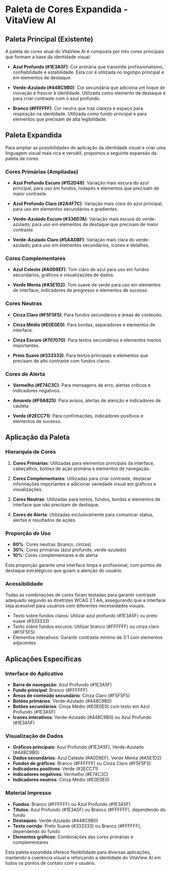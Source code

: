 # Paleta de Cores Expandida - VitaView AI

## Paleta Principal (Existente)

A paleta de cores atual do VitaView AI é composta por três cores principais que formam a base da identidade visual:

- **Azul Profundo (#1E3A5F)**: Cor primária que transmite profissionalismo, confiabilidade e estabilidade. Esta cor é utilizada no logotipo principal e em elementos de destaque.

- **Verde-Azulado (#448C9B0)**: Cor secundária que adiciona um toque de inovação e frescor à identidade. Utilizada como elemento de destaque e para criar contraste com o azul profundo.

- **Branco (#FFFFFF)**: Cor neutra que traz clareza e espaço para respiração na identidade. Utilizada como fundo principal e para elementos que precisam de alta legibilidade.

## Paleta Expandida

Para ampliar as possibilidades de aplicação da identidade visual e criar uma linguagem visual mais rica e versátil, propomos a seguinte expansão da paleta de cores:

### Cores Primárias (Ampliadas)

- **Azul Profundo Escuro (#152D48)**: Variação mais escura do azul principal, para uso em fundos, rodapés e elementos que precisam de maior contraste.

- **Azul Profundo Claro (#2A4F7C)**: Variação mais clara do azul principal, para uso em elementos secundários e gradientes.

- **Verde-Azulado Escuro (#336D7A)**: Variação mais escura do verde-azulado, para uso em elementos de destaque que precisam de maior contraste.

- **Verde-Azulado Claro (#5AADBF)**: Variação mais clara do verde-azulado, para uso em elementos secundários, ícones e detalhes.

### Cores Complementares

- **Azul Celeste (#A0D8EF)**: Tom claro de azul para uso em fundos secundários, gráficos e visualizações de dados.

- **Verde Menta (#A5E1D2)**: Tom suave de verde para uso em elementos de interface, indicadores de progresso e elementos de sucesso.

### Cores Neutras

- **Cinza Claro (#F5F5F5)**: Para fundos secundários e áreas de conteúdo.

- **Cinza Médio (#E0E0E0)**: Para bordas, separadores e elementos de interface.

- **Cinza Escuro (#707070)**: Para textos secundários e elementos menos importantes.

- **Preto Suave (#333333)**: Para textos principais e elementos que precisam de alto contraste com fundos claros.

### Cores de Alerta

- **Vermelho (#E74C3C)**: Para mensagens de erro, alertas críticos e indicadores negativos.

- **Amarelo (#F9A825)**: Para avisos, alertas de atenção e indicadores de cautela.

- **Verde (#2ECC71)**: Para confirmações, indicadores positivos e elementos de sucesso.

## Aplicação da Paleta

### Hierarquia de Cores

1. **Cores Primárias**: Utilizadas para elementos principais da interface, cabeçalhos, botões de ação primária e elementos de navegação.

2. **Cores Complementares**: Utilizadas para criar contraste, destacar informações importantes e adicionar variedade visual em gráficos e visualizações.

3. **Cores Neutras**: Utilizadas para textos, fundos, bordas e elementos de interface que não precisam de destaque.

4. **Cores de Alerta**: Utilizadas exclusivamente para comunicar status, alertas e resultados de ações.

### Proporção de Uso

- **60%**: Cores neutras (branco, cinzas)
- **30%**: Cores primárias (azul profundo, verde-azulado)
- **10%**: Cores complementares e de alerta

Esta proporção garante uma interface limpa e profissional, com pontos de destaque estratégicos que guiam a atenção do usuário.

### Acessibilidade

Todas as combinações de cores foram testadas para garantir contraste adequado segundo as diretrizes WCAG 2.1 AA, assegurando que a interface seja acessível para usuários com diferentes necessidades visuais.

- Texto sobre fundos claros: Utilizar azul profundo (#1E3A5F) ou preto suave (#333333)
- Texto sobre fundos escuros: Utilizar branco (#FFFFFF) ou cinza claro (#F5F5F5)
- Elementos interativos: Garantir contraste mínimo de 3:1 com elementos adjacentes

## Aplicações Específicas

### Interface do Aplicativo

- **Barra de navegação**: Azul Profundo (#1E3A5F)
- **Fundo principal**: Branco (#FFFFFF)
- **Áreas de conteúdo secundário**: Cinza Claro (#F5F5F5)
- **Botões primários**: Verde-Azulado (#448C9B0)
- **Botões secundários**: Cinza Médio (#E0E0E0) com texto em Azul Profundo (#1E3A5F)
- **Ícones interativos**: Verde-Azulado (#448C9B0) ou Azul Profundo (#1E3A5F)

### Visualização de Dados

- **Gráficos principais**: Azul Profundo (#1E3A5F), Verde-Azulado (#448C9B0)
- **Dados secundários**: Azul Celeste (#A0D8EF), Verde Menta (#A5E1D2)
- **Fundos de gráficos**: Branco (#FFFFFF) ou Cinza Claro (#F5F5F5)
- **Indicadores positivos**: Verde (#2ECC71)
- **Indicadores negativos**: Vermelho (#E74C3C)
- **Indicadores neutros**: Cinza Médio (#E0E0E0)

### Material Impresso

- **Fundos**: Branco (#FFFFFF) ou Azul Profundo (#1E3A5F)
- **Títulos**: Azul Profundo (#1E3A5F) ou Branco (#FFFFFF), dependendo do fundo
- **Destaques**: Verde-Azulado (#448C9B0)
- **Texto corrido**: Preto Suave (#333333) ou Branco (#FFFFFF), dependendo do fundo
- **Elementos gráficos**: Combinações das cores primárias e complementares

Esta paleta expandida oferece flexibilidade para diversas aplicações, mantendo a coerência visual e reforçando a identidade do VitaView AI em todos os pontos de contato com o usuário.
